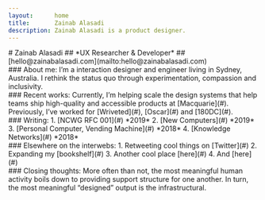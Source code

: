 ```yaml
---
layout:      home
title:       Zainab Alasadi
description: Zainab Alasadi is a product designer. 
---
```

<div markdown="1" class="section">
# Zainab Alasadi
## *UX Researcher & Developer*
## [hello@zainabalasadi.com](mailto:hello@zainabalasadi.com)
</div>

<div markdown="1" class="section">
### About me:
I’m a interaction designer and engineer living in Sydney, Australia. I rethink the status quo through experimentation, compassion and inclusivity.
</div>

<div markdown="1" class="section">
### Recent works:
Currently, I’m helping scale the design systems that help teams ship high-quality and accessible products at [Macquarie](#). Previously, I’ve worked for [Wriveted](#), [Oscar](#) and [180DC](#).
</div>

<div markdown="1" class="section section--exempt">
### Writing:
1. [NCWG RFC 001](#) *2019*
2. [New Computers](#) *2019*
3. [Personal Computer, Vending Machine](#) *2018*
4. [Knowledge Networks](#) *2018*
</div>

<div markdown="1" class="section section--exempt">
### Elsewhere on the interwebs:
1. Retweeting cool things on [Twitter](#)
2. Expanding my [bookshelf](#)
3. Another cool place [here](#)
4. And [here](#)
</div>

<div markdown="1" class="section">
### Closing thoughts:
More often than not, the most meaningful human activity boils down to providing support structure for one another. In turn, the most meaningful “designed” output is the infrastructural.
</div>